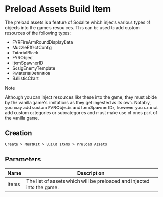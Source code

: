 # Preload Assets Build Item
The preload assets is a feature of Sodalite which injects various types of objects into the game's resources. This can be used to add custom resources of the following types:
- FVRFireArmRoundDisplayData
- MuzzleEffectConfig
- TutorialBlock
- FVRObject
- ItemSpawnerID
- SosigEnemyTemplate
- PMaterialDefinition
- BallisticChart

> [!NOTE]
> Although you can inject resources like these into the game, they must abide by the vanilla game's limitations as they get ingested as its own. Notably, you may add custom FVRObjects and ItemSpawnerIDs, however you cannot add custom categories or subcategories and must make use of ones part of the vanilla game.


## Creation
`Create > MeatKit > Build Items > Preload Assets`

## Parameters
| Name        | Description                                                            |
|-------------|------------------------------------------------------------------------|
| Items       | The list of assets which will be preloaded and injected into the game. |